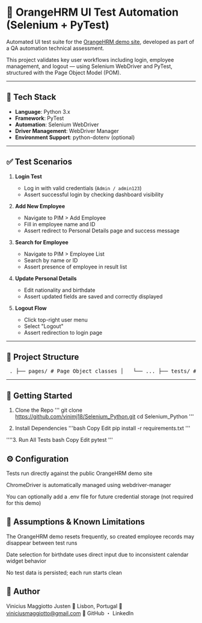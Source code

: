 # 🧪 OrangeHRM UI Test Automation (Selenium + PyTest)

Automated UI test suite for the [OrangeHRM demo site](https://opensource-demo.orangehrmlive.com/), developed as part of a QA automation technical assessment.

This project validates key user workflows including login, employee management, and logout — using Selenium WebDriver and PyTest, structured with the Page Object Model (POM).

---

## 🔧 Tech Stack

- **Language**: Python 3.x
- **Framework**: PyTest
- **Automation**: Selenium WebDriver
- **Driver Management**: WebDriver Manager
- **Environment Support**: python-dotenv (optional)

---

## ✅ Test Scenarios

1. **Login Test**
   - Log in with valid credentials (`Admin / admin123`)
   - Assert successful login by checking dashboard visibility

2. **Add New Employee**
   - Navigate to PIM > Add Employee
   - Fill in employee name and ID
   - Assert redirect to Personal Details page and success message

3. **Search for Employee**
   - Navigate to PIM > Employee List
   - Search by name or ID
   - Assert presence of employee in result list

4. **Update Personal Details**
   - Edit nationality and birthdate
   - Assert updated fields are saved and correctly displayed

5. **Logout Flow**
   - Click top-right user menu
   - Select "Logout"
   - Assert redirection to login page

---

## 📁 Project Structure

<pre> . ├── pages/ # Page Object classes │   └── ... ├── tests/ # Test files for each scenario │   └── ... ├── utils/ # Reusable utilities (e.g., waits) ├── conftest.py # PyTest setup/teardown fixtures ├── requirements.txt # Project dependencies ├── pytest.ini # PyTest config (verbosity, paths) └── README.md # Project overview (this file) </pre>

---

## 🚀 Getting Started

1. Clone the Repo
'''
git clone https://github.com/vinimj18/Selenium_Python.git
cd Selenium_Python
'''

2. Install Dependencies
'''bash
Copy
Edit
pip install -r requirements.txt
'''


''''3. Run All Tests
bash
Copy
Edit
pytest
'''

## ⚙️ Configuration
Tests run directly against the public OrangeHRM demo site

ChromeDriver is automatically managed using webdriver-manager

You can optionally add a .env file for future credential storage (not required for this demo)

## 📌 Assumptions & Known Limitations
The OrangeHRM demo resets frequently, so created employee records may disappear between test runs

Date selection for birthdate uses direct input due to inconsistent calendar widget behavior

No test data is persisted; each run starts clean

## 👤 Author
Vinicius Maggiotto Justen
📍 Lisbon, Portugal
📧 viniciusmaggiotto@gmail.com
🔗 GitHub ・ LinkedIn


